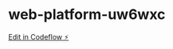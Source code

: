 # web-platform-uw6wxc

[Edit in Codeflow ⚡️](https://stackblitz.com/~/github.com/athithyaramaa1/web-platform-uw6wxc)